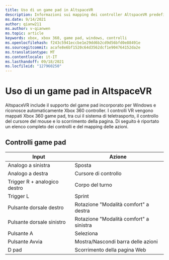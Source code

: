 ```yaml
---
title: Uso di un game pad in AltspaceVR
description: Informazioni sui mapping dei controller AltspaceVR predefiniti per i controller Xbox 360 e game pad.
ms.date: 9/14/2021
author: qianw211
ms.author: v-qianwen
ms.topic: article
keywords: xbox, xbox 360, game pad, windows, controlli
ms.openlocfilehash: f243c5941eccbe1e29dd6b2cd9d56bfd0e88491e
ms.sourcegitcommit: acafe8e6bf1520c64d3562dcf1e904764152da2e
ms.translationtype: MT
ms.contentlocale: it-IT
ms.lasthandoff: 09/18/2021
ms.locfileid: "127960250"
---
```

# <a name="using-a-gamepad-in-altspacevr"></a>Uso di un game pad in AltspaceVR

AltspaceVR include il supporto del game pad incorporato per Windows e riconosce automaticamente Xbox 360 controller. I controlli VR vengono mappati Xbox 360 game pad, tra cui il sistema di teletrasporto, il controllo del cursore del mouse e lo scorrimento della pagina. Di seguito è riportato un elenco completo dei controlli e del mapping delle azioni.

## <a name="gamepad-controls"></a>Controlli game pad

| Input | Azione |
|---|---|
| Analogo a sinistra | Sposta |
| Analogo a destra | Cursore di controllo |
| Trigger R + analogico destro | Corpo del turno |
| Trigger L | Sprint |
| Pulsante dorsale destro | Rotazione "Modalità comfort" a destra |
| Pulsante dorsale sinistro | Rotazione "Modalità comfort" a sinistra |
| Pulsante A | Seleziona |
| Pulsante Avvia | Mostra/Nascondi barra delle azioni |
| D pad | Scorrimento della pagina Web |